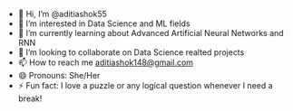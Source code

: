- 👋 Hi, I’m @aditiashok55
- 👀 I’m interested in Data Science and ML fields
- 🌱 I’m currently learning about Advanced Artificial Neural Networks and RNN
- 💞️ I’m looking to collaborate on Data Science realted projects
- 📫 How to reach me aditiashok148@gmail.com
- 😄 Pronouns: She/Her
- ⚡ Fun fact: I love a puzzle or any logical question whenever I need a break!

<!---
aditiashok55/aditiashok55 is a ✨ special ✨ repository because its `README.md` (this file) appears on your GitHub profile.
You can click the Preview link to take a look at your changes.
--->
